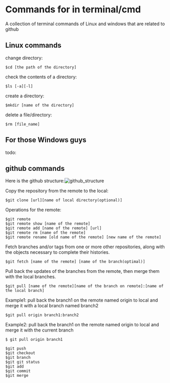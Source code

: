 # Commands for in terminal/cmd
A collection of terminal commands of Linux and windows that are related to github

## Linux commands

change directory:

    $cd [the path of the directory]
   
check the contents of a directory:
   
    $ls [-a][-l]
    
create a directory:

    $mkdir [name of the directory]
    
delete a file/directory:

    $rm [file_name]
    
## For those Windows guys
todo:

    
## github commands
Here is the github structure:![github_structure](https://github.com/hogwild/github-Commands/blob/master/githubstructure.jpg) 

Copy the repository from the remote to the local:
 
    $git clone [url][name of local directory(optional)]

Operations for the remote:

    $git remote
    $git remote show [name of the remote]
    $git remote add [name of the remote] [url]
    $git remote rm [name of the remote]
    $git remote rename [old name of the remote] [new name of the remote]
    
Fetch branches and/or tags from one or more other repositories, along with the objects necessary to complete their histories. 

    $git fetch [name of the remote] [name of the branch(optimal)]

Pull back the updates of the branches from the remote, then merge them with the local branches.

    $git pull [name of the remote][name of the branch on remote]:[name of the local branch]

Example1: pull back the branch1 on the remote named origin to local and merge it with a local branch named branch2

    $git pull origin branch1:branch2 

Example2: pull back the branch1 on the remote named origin to local and merge it with the current branch

    $ git pull origin branch1

    $git push
    $git checkout
    $git branch
    $git git status
    $git add
    $git commit
    $git merge
   
